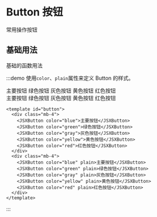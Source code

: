 # Button 按钮

常用操作按钮

## 基础用法

基础的函数用法

:::demo 使用`color`、`plain`属性来定义 Button 的样式。

<div class="mb-4">
  <JSXButton color="blue">主要按钮</JSXButton>
  <JSXButton color="green">绿色按钮</JSXButton>
  <JSXButton color="gray">灰色按钮</JSXButton>
  <JSXButton color="yellow">黄色按钮</JSXButton>
  <JSXButton color="red">红色按钮</JSXButton>
</div>
<div class="mb-4">
  <JSXButton color="blue" plain>主要按钮</JSXButton>
  <JSXButton color="green" plain>绿色按钮</JSXButton>
  <JSXButton color="gray" plain>灰色按钮</JSXButton>
  <JSXButton color="yellow" plain>黄色按钮</JSXButton>
  <JSXButton color="red" plain>红色按钮</JSXButton>
</div>

```vue
<template id="button">
  <div class="mb-4">
    <JSXButton color="blue">主要按钮</JSXButton>
    <JSXButton color="green">绿色按钮</JSXButton>
    <JSXButton color="gray">灰色按钮</JSXButton>
    <JSXButton color="yellow">黄色按钮</JSXButton>
    <JSXButton color="red">红色按钮</JSXButton>
  </div>
  <div class="mb-4">
    <JSXButton color="blue" plain>主要按钮</JSXButton>
    <JSXButton color="green" plain>绿色按钮</JSXButton>
    <JSXButton color="gray" plain>灰色按钮</JSXButton>
    <JSXButton color="yellow" plain>黄色按钮</JSXButton>
    <JSXButton color="red" plain>红色按钮</JSXButton>
  </div>
</template>
```

:::
